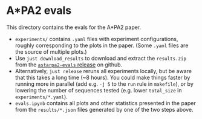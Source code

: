 # A\*PA2 evals

This directory contains the evals for the A\*PA2 paper.

- `experiments/` contains `.yaml` files with experiment configurations, roughly
  corresponding to the plots in the paper. (Some `.yaml` files are the source of
  multiple plots.)
- Use `just download_results` to download and extract the `results.zip` from the
  [`astarpa2-evals` release](https://github.com/pairwise-alignment/pa-bench/releases/tag/astarpa2-evals) on github.
- Alternatively, `just release` reruns all experiments locally, but be aware that
  this takes a long time (~8 hours). You could make things faster by running
  more in parallel (add e.g. `-j 5` to the `run` rule in `makefile`), or by
  lowering the number of sequences tested (e.g. lower `total_size` in `experiments/*.yaml`).
- `evals.ipynb` contains all plots and other statistics presented in the paper
  from the `results/*.json` files generated by one of the two steps above.
